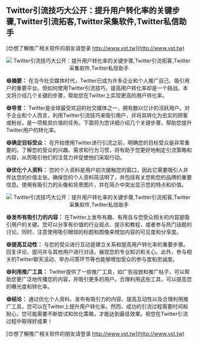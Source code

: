 ## **Twitter引流技巧大公开：提升用户转化率的关键步骤,Twitter引流拓客,Twitter采集软件,Twitter私信助手**

[😍想了解推广相关软件的朋友请登录 http://www.vst.tw](http://www.vst.tw)

 <center><img src="https://vst.tw/MP4/tuiguang/png/1.png" alt="Twitter引流技巧大公开：提升用户转化率的关键步骤,Twitter引流拓客,Twitter采集软件,Twitter私信助手"></center>

**😄摘要：**
在当今社交媒体时代，Twitter已成为许多企业和个人推广自己、吸引用户的重要平台。但如何使用Twitter引流技巧，提高用户转化率却是一个挑战。本文将介绍几个关键的步骤，帮助您在Twitter上实现更高的用户转化率。

**😄导言：**
Twitter是全球最受欢迎的社交媒体之一，拥有数以亿计的活跃用户。对于企业和个人而言，利用Twitter引流技巧来吸引用户，并将其转化为忠实的顾客或粉丝，是一项极具价值的任务。下面将为您详细介绍几个关键步骤，帮助您提升Twitter用户的转化率。

**😄确定目标受众：**
在开始使用Twitter进行引流之前，明确您的目标受众是非常重要的。了解您的受众的兴趣、需求和行为习惯，将有助于您更好地制定引流策略和内容，从而吸引他们的注意力并促使他们采取行动。

**😄优化个人资料：**
您的个人资料是用户初次接触您的窗口，因此它需要吸引人并传达您的价值主张。确保您的个人资料简洁明了，并包括有关您和您的品牌的重要信息。使用有吸引力的头像和背景图片，并在简介中突出显示您的特点和价值。

 <center><img src="https://vst.tw/MP4/tuiguang/png/8.png" alt="Twitter引流技巧大公开：提升用户转化率的关键步骤,Twitter引流拓客,Twitter采集软件,Twitter私信助手"></center>

**😄发布有吸引力的内容：**
在Twitter上发布有趣、有用且与您受众相关的内容是吸引用户的关键。您可以分享有价值的行业观点、提示和教程，或者参与热门话题的讨论。同时，注意使用吸引眼球的标题和图像来增加内容的可见度和分享度。

**😄提高互动性：**
与您的受众进行互动是建立关系和提高用户转化率的重要步骤。回复评论、提问并与其他用户进行对话，展现您的专业知识和关心。此外，参与相关的Twitter聊天活动、举办问答环节等也能够增加受众的参与度和忠诚度。

**😄利用推广工具：**
Twitter提供了一些推广工具，如广告投放和推广帖子，可以帮助您更广泛地传播您的内容，并吸引更多的用户。合理利用这些工具，可以提高您的曝光度和转化率。

**😄结论：**
通过优化个人资料、发布有吸引力的内容、提高互动性以及合理利用推广工具，您可以在Twitter上提升用户转化率。然而，成功的引流过程需要时间和耐心，您可能需要不断尝试和优化策略，才能达到最佳效果。祝您在Twitter引流过程中取得好成果！

[😍想了解推广相关软件的朋友请登录 http://www.vst.tw](http://www.vst.tw)



